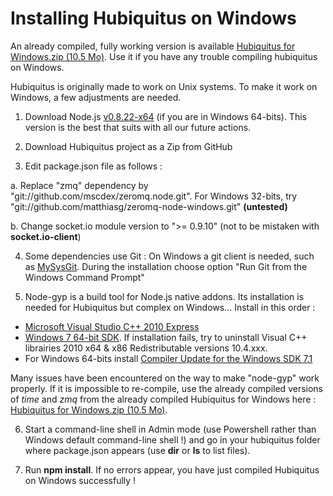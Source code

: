 # Installing Hubiquitus on Windows
An already compiled, fully working version is available [Hubiquitus for Windows.zip (10.5 Mo)](https://mega.co.nz/#!XQRGUKgB!ZP6v7gExM-mMuAaX7LGNx0vSXOQV6XIKrJtqSJUkyKY). Use it if you have any trouble compiling hubiquitus on Windows.

Hubiquitus is originally made to work on Unix systems. To make it work on Windows, a few adjustments are needed.

1. Download Node.js [v0.8.22-x64](http://nodejs.org/dist/v0.8.22/x64/node-v0.8.22-x64.msi) (if you are in Windows 64-bits). This version is the best that suits with all our future actions.

2. Download Hubiquitus project as a Zip from GitHub

3. Edit package.json file as follows :

 a. Replace "zmq" dependency by "git://github.com/mscdex/zeromq.node.git".
For Windows 32-bits, try "git://github.com/matthiasg/zeromq-node-windows.git" **(untested)**

 b. Change socket.io module version to ">= 0.9.10" (not to be mistaken with **socket.io-client**)

4. Some dependencies use Git : On Windows a git client is needed, such as [MySysGit](https://code.google.com/p/msysgit/). During the installation choose option "Run Git from the Windows Command Prompt"

5. Node-gyp is a build tool for Node.js native addons. Its installation is needed for Hubiquitus but complex on Windows... Install in this order :
 - [Microsoft Visual Studio C++ 2010 Express](http://go.microsoft.com/?linkid=9709949)
 - [Windows 7 64-bit SDK](http://www.microsoft.com/en-us/download/details.aspx?id=8279). If installation fails, try to uninstall Visual C++ librairies 2010 x64 & x86 Redistributable versions 10.4.xxx.
 - For Windows 64-bits install [Compiler Update for the Windows SDK 7.1](http://www.microsoft.com/en-us/download/details.aspx?id=4422)

 Many issues have been encountered on the way to make "node-gyp" work properly. If it is impossible to re-compile, use the already compiled versions of *time* and *zmq* from the already compiled Hubiquitus for Windows here : [Hubiquitus for Windows.zip (10.5 Mo)](https://mega.co.nz/#!XQRGUKgB!ZP6v7gExM-mMuAaX7LGNx0vSXOQV6XIKrJtqSJUkyKY).


6. Start a command-line shell in Admin mode (use Powershell rather than Windows default command-line shell !) and go in your hubiquitus folder where package.json appears (use **dir** or **ls** to list files).

7. Run **npm install**. If no errors appear, you have just compiled Hubiquitus on Windows successfully !
